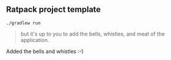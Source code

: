 Ratpack project template
-----------------------------


    ./gradlew run

>but it's up to you to add the bells, whistles, and meat of the application.


Added the bells and whistles :-)
